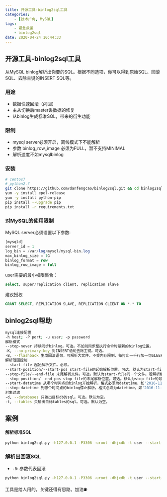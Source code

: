 ```yaml
---
title: 开源工具-binlog2sql工具
categories:
    - [技术广角, MySQL]
tags:
    - 紧急救援
    - binlog2sql
date: 2020-04-24 10:44:33
---
```


## 开源工具-binlog2sql工具

从MySQL binlog解析出你要的SQL。根据不同选项，你可以得到原始SQL、回滚SQL、去除主键的INSERT SQL等。

### 用途

* 数据快速回滚（闪回）
* 主从切换后master丢数据的修复
* 从binlog生成标准SQL，带来的衍生功能

### 限制

* mysql server必须开启，离线模式下不能解析
* 参数 binlog_row_image 必须为FULL，暂不支持MINIMAL
* 解析速度不如mysqlbinlog

### 安装

```bash
# centos7
# python2.7
git clone https://github.com/danfengcao/binlog2sql.git && cd binlog2sql
yum -y install epel-release
yum -y install python-pip
pip install --upgrade pip
pip install -r requirements.txt 
```

### 对MySQL的使用限制

MySQL server必须设置以下参数:

```sql
[mysqld]
server_id = 1
log_bin = /var/log/mysql/mysql-bin.log
max_binlog_size = 1G
binlog_format = row
binlog_row_image = full
```


user需要的最小权限集合：

```sql
select, super/replication client, replication slave
```

建议授权

```sql
GRANT SELECT, REPLICATION SLAVE, REPLICATION CLIENT ON *.* TO 
```

## binlog2sql帮助

```bash
mysql连接配置
-h host; -P port; -u user; -p password
解析模式
--stop-never 持续同步binlog。可选。不加则同步至执行命令时最新的binlog位置。
-K, --no-primary-key 对INSERT语句去除主键。可选。
-B, --flashback 生成回滚语句，可解析大文件，不受内存限制，每打印一千行加一句SLEEP SELECT(1)。可选。与stop-never或no-primary-key不能同时添加。
解析范围控制
--start-file 起始解析文件。必须。
--start-position/--start-pos start-file的起始解析位置。可选。默认为start-file的起始位置。
--stop-file/--end-file 末尾解析文件。可选。默认为start-file同一个文件。若解析模式为stop-never，此选项失效。
--stop-position/--end-pos stop-file的末尾解析位置。可选。默认为stop-file的最末位置；若解析模式为stop-never，此选项失效。
--start-datetime 从哪个时间点的binlog开始解析，格式必须为datetime，如'2016-11-11 11:11:11'。可选。默认不过滤。
--stop-datetime 到哪个时间点的binlog停止解析，格式必须为datetime，如'2016-11-11 11:11:11'。可选。默认不过滤。
对象过滤
-d, --databases 只输出目标db的sql。可选。默认为空。
-t, --tables 只输出目标tables的sql。可选。默认为空。
```

## 案例
 
#### 解析标准SQL

```bash
python binlog2sql.py -h127.0.0.1 -P3306 -uroot -dhjxdb -t user --start-file='mysql-bin.000001' --start-datetime='2017-09-14 13:50:00' --stop-datetime='2017-09-14 14:10:00'
```

### 解析出回滚SQL

* `-B`: 参数代表回滚

```bash
python binlog2sql.py -h127.0.0.1 -P3306 -uroot -dhjxdb -t user --start-file='mysql-bin.000001' --start-position=4946 --stop-position=5921 -B 
```

工具是给人用的，关键还得有思路。加油⛽️
